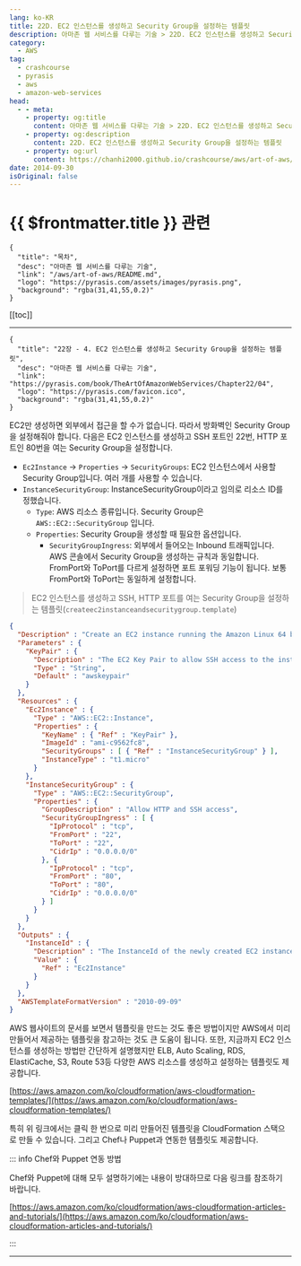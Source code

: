 ```yaml
---
lang: ko-KR
title: 22D. EC2 인스턴스를 생성하고 Security Group을 설정하는 템플릿
description: 아마존 웹 서비스를 다루는 기술 > 22D. EC2 인스턴스를 생성하고 Security Group을 설정하는 템플릿
category:
  - AWS
tag: 
  - crashcourse
  - pyrasis
  - aws 
  - amazon-web-services
head:
  - - meta:
    - property: og:title
      content: 아마존 웹 서비스를 다루는 기술 > 22D. EC2 인스턴스를 생성하고 Security Group을 설정하는 템플릿
    - property: og:description
      content: 22D. EC2 인스턴스를 생성하고 Security Group을 설정하는 템플릿
    - property: og:url
      content: https://chanhi2000.github.io/crashcourse/aws/art-of-aws/22D.html
date: 2014-09-30
isOriginal: false
---
```


# {{ $frontmatter.title }} 관련

```component VPCard
{
  "title": "목차",
  "desc": "아마존 웹 서비스를 다루는 기술",
  "link": "/aws/art-of-aws/README.md",
  "logo": "https://pyrasis.com/assets/images/pyrasis.png",
  "background": "rgba(31,41,55,0.2)"
}
```

[[toc]]

---

```component VPCard
{
  "title": "22장 - 4. EC2 인스턴스를 생성하고 Security Group을 설정하는 템플릿",
  "desc": "아마존 웹 서비스를 다루는 기술",
  "link": "https://pyrasis.com/book/TheArtOfAmazonWebServices/Chapter22/04",
  "logo": "https://pyrasis.com/favicon.ico",
  "background": "rgba(31,41,55,0.2)"
}
```

EC2만 생성하면 외부에서 접근을 할 수가 없습니다. 따라서 방화벽인 Security Group을 설정해줘야 합니다. 다음은 EC2 인스턴스를 생성하고 SSH 포트인 22번, HTTP 포트인 80번을 여는 Security Group을 설정합니다.

- `Ec2Instance` → `Properties` → `SecurityGroups`: EC2 인스턴스에서 사용할 Security Group입니다. 여러 개를 사용할 수 있습니다.
- `InstanceSecurityGroup`: InstanceSecurityGroup이라고 임의로 리소스 ID를 정했습니다.
  - `Type`: AWS 리소스 종류입니다. Security Group은 `AWS::EC2::SecurityGroup` 입니다.
  - `Properties`: Security Group을 생성할 때 필요한 옵션입니다.
    - `SecurityGroupIngress`: 외부에서 들어오는 Inbound 트래픽입니다. AWS 콘솔에서 Security Group을 생성하는 규칙과 동일합니다. FromPort와 ToPort를 다르게 설정하면 포트 포워딩 기능이 됩니다. 보통 FromPort와 ToPort는 동일하게 설정합니다.

> EC2 인스턴스를 생성하고 SSH, HTTP 포트를 여는 Security Group을 설정하는 템플릿(`createec2instanceandsecuritygroup.template`)

```json
{
  "Description" : "Create an EC2 instance running the Amazon Linux 64 bit AMI.",
  "Parameters" : {
    "KeyPair" : {
      "Description" : "The EC2 Key Pair to allow SSH access to the instance",
      "Type" : "String",
      "Default" : "awskeypair"
    }
  },
  "Resources" : {
    "Ec2Instance" : {
      "Type" : "AWS::EC2::Instance",
      "Properties" : {
        "KeyName" : { "Ref" : "KeyPair" },
        "ImageId" : "ami-c9562fc8",
        "SecurityGroups" : [ { "Ref" : "InstanceSecurityGroup" } ],
        "InstanceType" : "t1.micro"
      }
    },
    "InstanceSecurityGroup" : {
      "Type" : "AWS::EC2::SecurityGroup",
      "Properties" : {
        "GroupDescription" : "Allow HTTP and SSH access",
        "SecurityGroupIngress" : [ {
          "IpProtocol" : "tcp",
          "FromPort" : "22",
          "ToPort" : "22",
          "CidrIp" : "0.0.0.0/0"
        }, {
          "IpProtocol" : "tcp",
          "FromPort" : "80",
          "ToPort" : "80",
          "CidrIp" : "0.0.0.0/0"
        } ]
      }
    }
  },
  "Outputs" : {
    "InstanceId" : {
      "Description" : "The InstanceId of the newly created EC2 instance",
      "Value" : {
        "Ref" : "Ec2Instance"
      }
    }
  },
  "AWSTemplateFormatVersion" : "2010-09-09"
}
```

AWS 웹사이트의 문서를 보면서 템플릿을 만드는 것도 좋은 방법이지만 AWS에서 미리 만들어서 제공하는 템플릿을 참고하는 것도 큰 도움이 됩니다. 또한, 지금까지 EC2 인스턴스를 생성하는 방법만 간단하게 설명했지만 ELB, Auto Scaling, RDS, ElastiCache, S3, Route 53등 다양한 AWS 리소스를 생성하고 설정하는 템플릿도 제공합니다.

[https://aws.amazon.com/ko/cloudformation/aws-cloudformation-templates/](https://aws.amazon.com/ko/cloudformation/aws-cloudformation-templates/) <!-- TODO: add VPCard -->

특히 위 링크에서는 클릭 한 번으로 미리 만들어진 템플릿을 CloudFormation 스택으로 만들 수 있습니다. 그리고 Chef나 Puppet과 연동한 템플릿도 제공합니다.

::: info Chef와 Puppet 연동 방법

Chef와 Puppet에 대해 모두 설명하기에는 내용이 방대하므로 다음 링크를 참조하기 바랍니다.

[https://aws.amazon.com/ko/cloudformation/aws-cloudformation-articles-and-tutorials/](https://aws.amazon.com/ko/cloudformation/aws-cloudformation-articles-and-tutorials/) <!-- TODO: add VPCard -->

:::

---

<TagLinks />